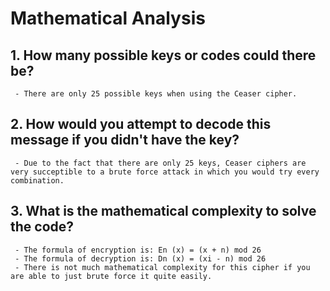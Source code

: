 # Mathematical Analysis

## 1. How many possible keys or codes could there be?
     - There are only 25 possible keys when using the Ceaser cipher. 


## 2. How would you attempt to decode this message if you didn't have the key?
     - Due to the fact that there are only 25 keys, Ceaser ciphers are very succeptible to a brute force attack in which you would try every combination. 


## 3. What is the mathematical complexity to solve the code?
     - The formula of encryption is: En (x) = (x + n) mod 26
     - The formula of decryption is: Dn (x) = (xi - n) mod 26
     - There is not much mathematical complexity for this cipher if you are able to just brute force it quite easily.
